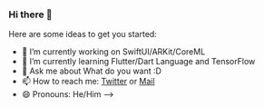 ### Hi there 👋


Here are some ideas to get you started:

- 🔭 I’m currently working on SwiftUI/ARKit/CoreML
- 🌱 I’m currently learning Flutter/Dart Language and TensorFlow
- 💬 Ask me about What do you want :D
- 📫 How to reach me: [Twitter](https://twitter.com/furkanhnci) or [Mail](furkanhanci265@gmail.com)
- 😄 Pronouns: He/Him
-->
